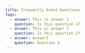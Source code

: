 ```yaml
---
title: Frequently Asked Questions
faqs:
  - answer: This is answer 1
    question: Is this question 1?
  - answer: This is answer 2
    question: Is this question 2?
  - answer: Answer3
    question: Question 3
---
```

